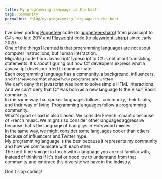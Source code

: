 ```yaml
---
title: My programming language is the best!
tags: community
permalink: /blog/my-programming-language-is-the-best
---
```


I've been porting [Puppeteer](https://github.com/puppeteer/puppeteer) code (to [puppeteer-sharp](https://github.com/hardkoded/puppeteer-sharp)) from javascript to C# since late 2017 and [Playwright](https://github.com/microsoft/playwright) code (to [playwright-sharp](https://github.com/hardkoded/playwright-sharp)) since early 2020.  
One of the things I learned is that programming languages are not about computer instructions, but human interaction.  
Migrating code from Javascript/Typescript to C# is not about translating statements. It's about figuring out how C# developers express what a Javascript developer tried to communicate.  
Each programming language has a community, a background, influencers, and frameworks that shape how programs are written.  
We can't deny that javascript was born to solve simple HTML interactions. And we can't deny that C# was born as a new language to the Visual Basic community.  
In the same way that spoken languages follow a community, their habits, and their way of living. Programming languages follow a programming community.  
What's good or bad is also biased. We consider French romantic because of French music. We might also consider other languages aggressive because that's the language of bad guys in Hollywood movies.  
In the same way, we might consider some languages cooler than others because of influencers and Twitter hype.  
My programming language is the best because it represents my community and how we communicate with each other.  
The next time you get in touch with a language you are not familiar with, instead of thinking if it's bad or good, try to understand from that community and embrace this diversity we have in the industry.

Don't stop coding!